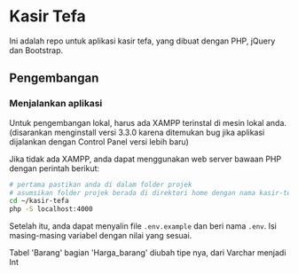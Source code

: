 # Kasir Tefa

Ini adalah repo untuk aplikasi kasir tefa, yang dibuat dengan PHP, jQuery dan Bootstrap.

## Pengembangan

### Menjalankan aplikasi

Untuk pengembangan lokal, harus ada XAMPP terinstal di mesin lokal anda. (disarankan menginstall versi 3.3.0 karena ditemukan bug jika aplikasi dijalankan dengan Control Panel versi lebih baru)

Jika tidak ada XAMPP, anda dapat menggunakan web server bawaan PHP dengan perintah berikut:

```sh
# pertama pastikan anda di dalam folder projek
# asumsikan folder projek berada di direktori home dengan nama kasir-tefa
cd ~/kasir-tefa
php -S localhost:4000
```

Setelah itu, anda dapat menyalin file `.env.example` dan beri nama `.env`. Isi
masing-masing variabel dengan nilai yang sesuai.

Tabel 'Barang' bagian 'Harga_barang' diubah tipe nya, dari Varchar menjadi Int
